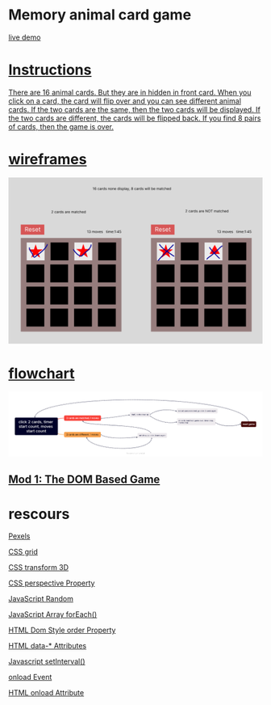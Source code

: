 <h1>Memory animal card game</h1>
<p><a href="https://weiwei2222.github.io/memorygame/">live demo</p></p>

# Instructions

There are 16 animal cards. But they are in hidden in front card. When you click on a card, the card will flip over and you can see different animal cards. If the two cards are the same, then the two cards will be displayed. If the two cards are different, the cards will be flipped back. If you find 8 pairs of cards, then the game is over.



# wireframes
<img src="https://github.com/weiwei2222/memorygame/blob/master/wireframes.png">


# flowchart
<img src="https://github.com/weiwei2222/memorygame/blob/master/flowchart.png">


<h2><a href="https://ps-rtt-sei.herokuapp.com/projects/mod1/#mod-1-the-dom-based-game">Mod 1: The DOM Based Game</a></h2>

# rescours

<p><a href="https://www.pexels.com/">Pexels</a></p>
<p><a href="https://www.w3schools.com/css/css_grid_container.asp">CSS grid</a></p>
<p><a href="https://www.w3schools.com/cssref/css3_pr_transform.php">CSS transform 3D</a></p>
<p><a href="https://www.w3schools.com/cssref/css3_pr_perspective.php">CSS perspective Property</a></p>
<p><a href="https://www.w3schools.com/js/js_random.asp">JavaScript Random</a></p>
<p><a href="https://www.w3schools.com/jsref/jsref_foreach.asp">JavaScript Array forEach()</a></p>
<p><a href="https://www.w3schools.com/jsref/prop_style_order.asp">HTML Dom Style order Property</a></p>
<p><a href="https://www.w3schools.com/tags/att_global_data.asp">HTML data-* Attributes</a></p>
<p><a href="https://www.w3schools.com/js/js_timing.asp">Javascript setInterval()</a></p>
<p><a href="https://www.w3schools.com/jsref/event_onload.asp">onload Event</a></p>
<p><a href="https://www.w3schools.com/tags/att_onload.asp">HTML onload Attribute</a></p>

